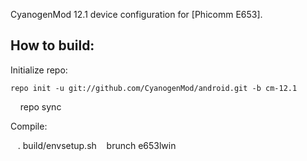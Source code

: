 CyanogenMod 12.1 device configuration for [Phicomm E653].

How to build:
-------------

Initialize repo:

    repo init -u git://github.com/CyanogenMod/android.git -b cm-12.1

    repo sync

Compile:

    . build/envsetup.sh
    brunch e653lwin
